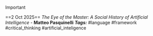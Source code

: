 > [!IMPORTANT]
> ==2 Oct 2025==
> *The Eye of the Master: A Social History of Artificial Intelligence* -  **Matteo Pasquinelli**
>  ***Tags:*** #language #framework #critical_thinking #artificial_inteligence 


